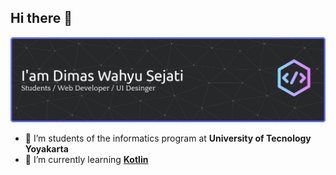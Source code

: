 ## Hi there 👋

![Dimas Wahyu Sejati](./img/header-banner.jpg)

<!--
**DimasWahyuSejati/dimaswahyusejati** is a ✨ _special_ ✨ repository because its `README.md` (this file) appears on your GitHub profile.

Here are some ideas to get you started:

- 🔭 I’m currently working on ...
- 🌱 I’m currently learning ...
- 👯 I’m looking to collaborate on ...
- 🤔 I’m looking for help with ...
- 💬 Ask me about ...
- 📫 How to reach me: ...
- 😄 Pronouns: ...
- ⚡ Fun fact: ...
-->

- 🏫 I’m students of the informatics program at **University of Tecnology Yoyakarta**
- 🌱 I’m currently learning [**Kotlin**](https://www.w3schools.com/kotlin/index.php)